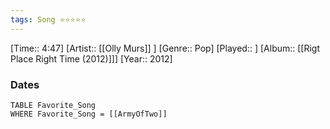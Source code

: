 ```yaml
---
tags: Song ⭐⭐⭐⭐⭐ 
---
```

[Time:: 4:47]
[Artist:: [[Olly Murs]] ]
[Genre:: Pop]
[Played:: ]
[Album:: [[Rigt Place Right Time (2012)]]]
[Year:: 2012]
### Dates
````dataview
TABLE Favorite_Song
WHERE Favorite_Song = [[ArmyOfTwo]]
````